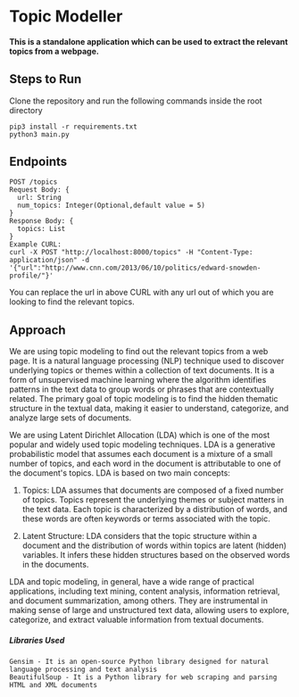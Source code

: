 <h1>Topic Modeller</h1>


<h4>This is a standalone application which can be used to extract the relevant topics from a webpage.</h4>

<h2>Steps to Run</h2>

<p>Clone the repository and run the following commands inside the root directory</p>

```
pip3 install -r requirements.txt
python3 main.py
```

<h2>Endpoints</h2>

```
POST /topics
Request Body: {
  url: String
  num_topics: Integer(Optional,default value = 5)
}
Response Body: {
  topics: List
}
Example CURL:
curl -X POST "http://localhost:8000/topics" -H "Content-Type: application/json" -d '{"url":"http://www.cnn.com/2013/06/10/politics/edward-snowden-profile/"}'
```

You can replace the url in above CURL with any url out of which you are looking to find the relevant topics.


<h2>Approach</h2>

We are using topic modeling to find out the relevant topics from a web page. It is a natural language processing (NLP) technique used to discover underlying topics or themes within a collection of text documents. It is a form of unsupervised machine learning where the algorithm identifies patterns in the text data to group words or phrases that are contextually related. The primary goal of topic modeling is to find the hidden thematic structure in the textual data, making it easier to understand, categorize, and analyze large sets of documents.

We are using Latent Dirichlet Allocation (LDA) which is one of the most popular and widely used topic modeling techniques. LDA is a generative probabilistic model that assumes each document is a mixture of a small number of topics, and each word in the document is attributable to one of the document's topics. LDA is based on two main concepts:

1. Topics: LDA assumes that documents are composed of a fixed number of topics. Topics represent the underlying themes or subject matters in the text data. Each topic is characterized by a distribution of words, and these words are often keywords or terms associated with the topic.

2. Latent Structure: LDA considers that the topic structure within a document and the distribution of words within topics are latent (hidden) variables. It infers these hidden structures based on the observed words in the documents.

LDA and topic modeling, in general, have a wide range of practical applications, including text mining, content analysis, information retrieval, and document summarization, among others. They are instrumental in making sense of large and unstructured text data, allowing users to explore, categorize, and extract valuable information from textual documents.


<h5>Libraries Used</h5>

```
Gensim - It is an open-source Python library designed for natural language processing and text analysis
BeautifulSoup - It is a Python library for web scraping and parsing HTML and XML documents
```
